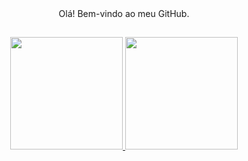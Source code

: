 

<!--
**thallonys/thallonys** is a ✨ _special_ ✨ repository because its `README.md` (this file) appears on your GitHub profile.

Here are some ideas to get you started:

- 🔭 I’m currently working on ...
- 🌱 I’m currently learning ...
- 👯 I’m looking to collaborate on ...
- 🤔 I’m looking for help with ...
- 💬 Ask me about ...
- 📫 How to reach me: ...
- 😄 Pronouns: ...
- ⚡ Fun fact: ...
-->

<div align="center">
Olá! Bem-vindo ao meu GitHub.
  </div>
  
##


<div align="center">
  <a href="https://github.com/thallonys">
  <img height="180em" src="https://github-readme-stats.vercel.app/api?username=thallonys&show_icons=true&theme=merko&include_all_commits=true&count_private=true"/>
  <img height="180em" src="https://github-readme-stats.vercel.app/api/top-langs/?username=thallonys&layout=compact&langs_count=7&theme=merko"/>
</div>

